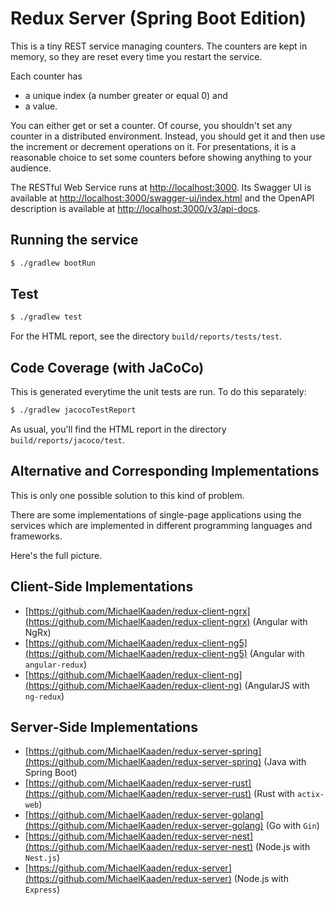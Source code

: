 # Redux Server (Spring Boot Edition)

This is a tiny REST service managing counters. The counters
are kept in memory, so they are reset every time you restart
the service.

Each counter has

- a unique index (a number greater or equal 0) and
- a value.

You can either get or set a counter. Of course, you shouldn't
set any counter in a distributed environment. Instead, you
should get it and then use the increment or decrement operations
on it. For presentations, it is a reasonable choice to set
some counters before showing anything to your audience.

The RESTful Web Service runs at [http://localhost:3000](http://localhost:3000).
Its Swagger UI is available
at [http://localhost:3000/swagger-ui/index.html](http://localhost:3000/swagger-ui/index.html) and the OpenAPI
description is available at [http://localhost:3000/v3/api-docs](http://localhost:3000/v3/api-docs).

## Running the service

```bash
$ ./gradlew bootRun
```

## Test

```bash
$ ./gradlew test
```

For the HTML report, see the directory `build/reports/tests/test`.

## Code Coverage (with JaCoCo)

This is generated everytime the unit tests are run. To do this separately:

```bash
$ ./gradlew jacocoTestReport
```

As usual, you'll find the HTML report in the directory `build/reports/jacoco/test`.

## Alternative and Corresponding Implementations

This is only one possible solution to this kind of problem.

There are some implementations of single-page applications using the services which are implemented in different
programming languages and frameworks.

Here's the full picture.

## Client-Side Implementations

- [https://github.com/MichaelKaaden/redux-client-ngrx](https://github.com/MichaelKaaden/redux-client-ngrx) (Angular with
  NgRx)
- [https://github.com/MichaelKaaden/redux-client-ng5](https://github.com/MichaelKaaden/redux-client-ng5) (Angular
  with `angular-redux`)
- [https://github.com/MichaelKaaden/redux-client-ng](https://github.com/MichaelKaaden/redux-client-ng) (AngularJS
  with `ng-redux`)

## Server-Side Implementations

- [https://github.com/MichaelKaaden/redux-server-spring](https://github.com/MichaelKaaden/redux-server-spring) (Java
  with Spring Boot)
- [https://github.com/MichaelKaaden/redux-server-rust](https://github.com/MichaelKaaden/redux-server-rust) (Rust
  with `actix-web`)
- [https://github.com/MichaelKaaden/redux-server-golang](https://github.com/MichaelKaaden/redux-server-golang) (Go
  with `Gin`)
- [https://github.com/MichaelKaaden/redux-server-nest](https://github.com/MichaelKaaden/redux-server-nest) (Node.js
  with `Nest.js`)
- [https://github.com/MichaelKaaden/redux-server](https://github.com/MichaelKaaden/redux-server) (Node.js
  with `Express`)
